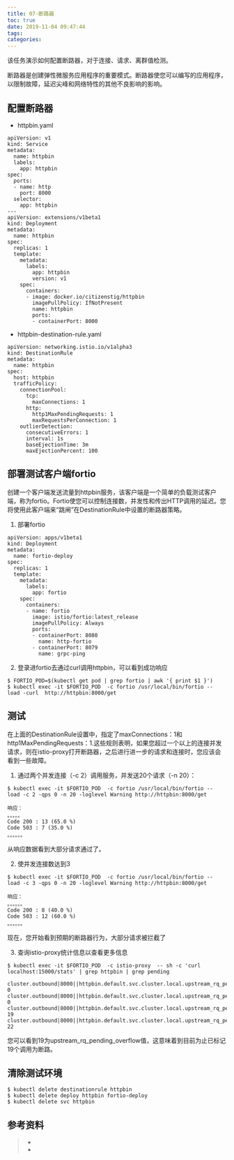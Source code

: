 ```yaml
---
title: 07-断路器
toc: true
date: 2019-11-04 09:47:44
tags:
categories:
---
```








该任务演示如何配置断路器，对于连接、请求、离群值检测。

断路器是创建弹性微服务应用程序的重要模式。断路器使您可以编写的应用程序，以限制故障，延迟尖峰和网络特性的其他不良影响的影响。



## 配置断路器

- httpbin.yaml

```
apiVersion: v1
kind: Service
metadata:
  name: httpbin
  labels:
    app: httpbin
spec:
  ports:
  - name: http
    port: 8000
  selector:
    app: httpbin
---
apiVersion: extensions/v1beta1
kind: Deployment
metadata:
  name: httpbin
spec:
  replicas: 1
  template:
    metadata:
      labels:
        app: httpbin
        version: v1
    spec:
      containers:
      - image: docker.io/citizenstig/httpbin
        imagePullPolicy: IfNotPresent
        name: httpbin
        ports:
        - containerPort: 8000
```





- httpbin-destination-rule.yaml

```
apiVersion: networking.istio.io/v1alpha3
kind: DestinationRule
metadata:
  name: httpbin
spec:
  host: httpbin
  trafficPolicy:
    connectionPool:
      tcp:
        maxConnections: 1
      http:
        http1MaxPendingRequests: 1
        maxRequestsPerConnection: 1
    outlierDetection:
      consecutiveErrors: 1
      interval: 1s
      baseEjectionTime: 3m
      maxEjectionPercent: 100
```



## 部署测试客户端fortio

创建一个客户端发送流量到httpbin服务，该客户端是一个简单的负载测试客户端，称为fortio。Fortio使您可以控制连接数，并发性和传出HTTP调用的延迟。您将使用此客户端来“跳闸”在DestinationRule中设置的断路器策略。

1. 部署fortio

```
apiVersion: apps/v1beta1
kind: Deployment
metadata:
  name: fortio-deploy
spec:
  replicas: 1
  template:
    metadata:
      labels:
        app: fortio
    spec:
      containers:
      - name: fortio
        image: istio/fortio:latest_release
        imagePullPolicy: Always
        ports:
        - containerPort: 8080
          name: http-fortio
        - containerPort: 8079
          name: grpc-ping
```

2. 登录进fortio去通过curl调用httpbin，可以看到成功响应

```
$ FORTIO_POD=$(kubectl get pod | grep fortio | awk '{ print $1 }')
$ kubectl exec -it $FORTIO_POD  -c fortio /usr/local/bin/fortio -- load -curl  http://httpbin:8000/get
```



## 测试

在上面的DestinationRule设置中，指定了maxConnections：1和http1MaxPendingRequests：1.这些规则表明，如果您超过一个以上的连接并发请求，则在istio-proxy打开断路器，之后进行进一步的请求和连接时，您应该会看到一些故障。

1. 通过两个并发连接（-c 2）调用服务，并发送20个请求（-n 20）：

```
$ kubectl exec -it $FORTIO_POD  -c fortio /usr/local/bin/fortio -- load -c 2 -qps 0 -n 20 -loglevel Warning http://httpbin:8000/get

响应：
。。。。。
Code 200 : 13 (65.0 %)
Code 503 : 7 (35.0 %)
。。。。。。
```

从响应数据看到大部分请求通过了。

2. 使并发连接数达到3

```
$ kubectl exec -it $FORTIO_POD  -c fortio /usr/local/bin/fortio -- load -c 3 -qps 0 -n 20 -loglevel Warning http://httpbin:8000/get

响应：
。。。。。。
Code 200 : 8 (40.0 %)
Code 503 : 12 (60.0 %)
。。。。。。
```

现在，您开始看到预期的断路器行为，大部分请求被拦截了

3. 查询istio-proxy统计信息以查看更多信息

```
$ kubectl exec -it $FORTIO_POD  -c istio-proxy  -- sh -c 'curl localhost:15000/stats' | grep httpbin | grep pending

cluster.outbound|8000||httpbin.default.svc.cluster.local.upstream_rq_pending_active: 0
cluster.outbound|8000||httpbin.default.svc.cluster.local.upstream_rq_pending_failure_eject: 0
cluster.outbound|8000||httpbin.default.svc.cluster.local.upstream_rq_pending_overflow: 19
cluster.outbound|8000||httpbin.default.svc.cluster.local.upstream_rq_pending_total: 22
```

您可以看到19为upstream_rq_pending_overflow值，这意味着到目前为止已标记19个调用为断路。



## 清除测试环境

```
$ kubectl delete destinationrule httpbin
$ kubectl delete deploy httpbin fortio-deploy
$ kubectl delete svc httpbin
```



## 参考资料
> - []()
> - []()

